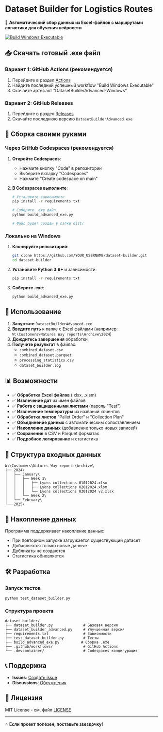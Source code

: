 # Dataset Builder for Logistics Routes

🚀 **Автоматический сбор данных из Excel-файлов с маршрутами логистики для обучения нейросети**

[![Build Windows Executable](https://github.com/YOUR_USERNAME/dataset-builder/actions/workflows/build-windows.yml/badge.svg)](https://github.com/YOUR_USERNAME/dataset-builder/actions/workflows/build-windows.yml)

## 📥 Скачать готовый .exe файл

### Вариант 1: GitHub Actions (рекомендуется)
1. Перейдите в раздел [Actions](https://github.com/YOUR_USERNAME/dataset-builder/actions)
2. Найдите последний успешный workflow "Build Windows Executable"
3. Скачайте артефакт "DatasetBuilderAdvanced-Windows"

### Вариант 2: GitHub Releases
1. Перейдите в раздел [Releases](https://github.com/YOUR_USERNAME/dataset-builder/releases)
2. Скачайте последнюю версию `DatasetBuilderAdvanced.exe`

## 🔧 Сборка своими руками

### Через GitHub Codespaces (рекомендуется)

1. **Откройте Codespaces**:
   - Нажмите кнопку "Code" в репозитории
   - Выберите вкладку "Codespaces"
   - Нажмите "Create codespace on main"

2. **В Codespaces выполните**:
   ```bash
   # Установите зависимости
   pip install -r requirements.txt
   
   # Соберите .exe файл
   python build_advanced_exe.py
   
   # Файл будет создан в папке dist/
   ```

### Локально на Windows

1. **Клонируйте репозиторий**:
   ```bash
   git clone https://github.com/YOUR_USERNAME/dataset-builder.git
   cd dataset-builder
   ```

2. **Установите Python 3.9+** и зависимости:
   ```bash
   pip install -r requirements.txt
   ```

3. **Соберите .exe**:
   ```bash
   python build_advanced_exe.py
   ```

## 🎯 Использование

1. **Запустите** `DatasetBuilderAdvanced.exe`
2. **Введите путь** к папке с Excel файлами (например: `W:\Customers\Natures Way reports\Archive\2024`)
3. **Дождитесь завершения** обработки
4. **Получите результат** в файлах:
   - `combined_dataset.csv`
   - `combined_dataset.parquet`
   - `processing_statistics.csv`
   - `dataset_builder.log`

## 📊 Возможности

- ✅ **Обработка Excel файлов** (.xlsx, .xlsm)
- ✅ **Извлечение дат** из имен файлов
- ✅ **Работа с защищенными листами** (пароль "Test")
- ✅ **Извлечение температуры** из названий клиентов
- ✅ **Обработка листов** "Pallet Order" и "Collection Plan"
- ✅ **Объединение данных** с автоматическим сопоставлением
- ✅ **Накопление данных** (добавление только новых записей)
- ✅ **Сохранение** в CSV и Parquet форматах
- ✅ **Подробное логирование** и статистика

## 📁 Структура входных данных

```
W:\Customers\Natures Way reports\Archive\
├── 2024\
│   ├── January\
│   │   ├── Week 1\
│   │   │   ├── Lyons collections 01012024.xlsx
│   │   │   ├── Lyons collections 02012024.xlsm
│   │   │   └── Lyons collections 03012024 v2.xlsx
│   │   └── Week 2\
│   └── February\
└── 2025\
```

## 🔄 Накопление данных

Программа поддерживает накопление данных:
- При повторном запуске загружается существующий датасет
- Добавляются только новые данные
- Дубликаты не создаются
- Статистика обновляется

## 🛠️ Разработка

### Запуск тестов
```bash
python test_dataset_builder.py
```

### Структура проекта
```
dataset-builder/
├── dataset_builder.py              # Базовая версия
├── dataset_builder_advanced.py     # Улучшенная версия
├── requirements.txt                # Зависимости
├── test_dataset_builder.py         # Тесты
├── build_advanced_exe.py          # Сборка .exe
├── .github/workflows/              # GitHub Actions
└── .devcontainer/                  # Codespaces конфигурация
```

## 📞 Поддержка

- **Issues**: [Создать issue](https://github.com/YOUR_USERNAME/dataset-builder/issues)
- **Discussions**: [Обсуждения](https://github.com/YOUR_USERNAME/dataset-builder/discussions)

## 📄 Лицензия

MIT License - см. файл [LICENSE](LICENSE)

---

⭐ **Если проект полезен, поставьте звездочку!**

